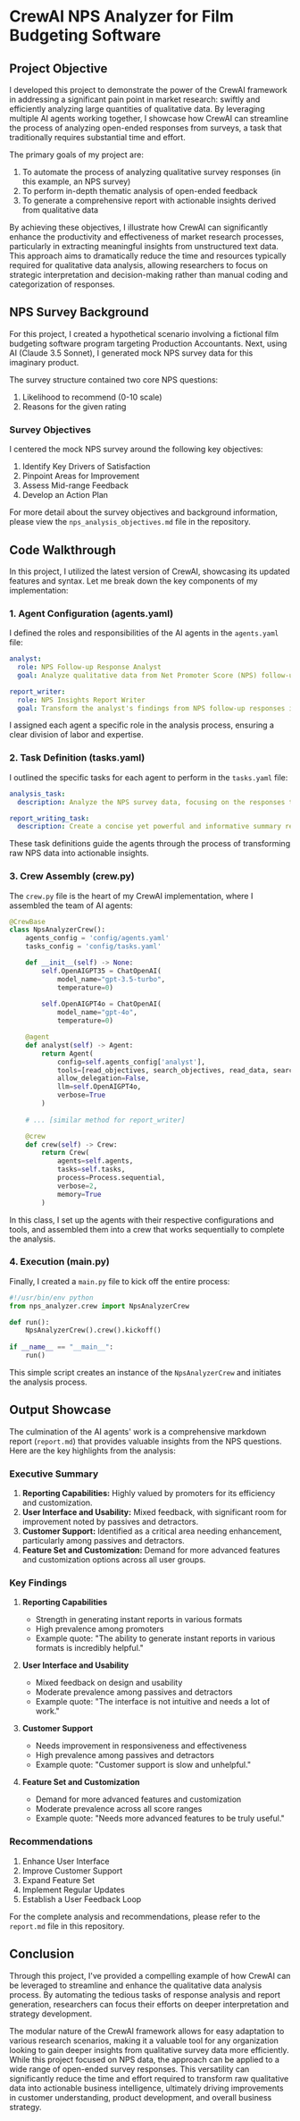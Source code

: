 # CrewAI NPS Analyzer for Film Budgeting Software

## Project Objective

I developed this project to demonstrate the power of the CrewAI framework in addressing a significant pain point in market research: swiftly and efficiently analyzing large quantities of qualitative data. By leveraging multiple AI agents working together, I showcase how CrewAI can streamline the process of analyzing open-ended responses from surveys, a task that traditionally requires substantial time and effort.

The primary goals of my project are:

1. To automate the process of analyzing qualitative survey responses (in this example, an NPS survey)
2. To perform in-depth thematic analysis of open-ended feedback
3. To generate a comprehensive report with actionable insights derived from qualitative data

By achieving these objectives, I illustrate how CrewAI can significantly enhance the productivity and effectiveness of market research processes, particularly in extracting meaningful insights from unstructured text data. This approach aims to dramatically reduce the time and resources typically required for qualitative data analysis, allowing researchers to focus on strategic interpretation and decision-making rather than manual coding and categorization of responses.

## NPS Survey Background

For this project, I created a hypothetical scenario involving a fictional film budgeting software program targeting Production Accountants. Next, using AI (Claude 3.5 Sonnet), I generated mock NPS survey data for this imaginary product. 

The survey structure contained two core NPS questions:
1. Likelihood to recommend (0-10 scale)
2. Reasons for the given rating

### Survey Objectives

I centered the mock NPS survey around the following key objectives:

1. Identify Key Drivers of Satisfaction
2. Pinpoint Areas for Improvement
3. Assess Mid-range Feedback
4. Develop an Action Plan

For more detail about the survey objectives and background information, please view the `nps_analysis_objectives.md` file in the repository. 

## Code Walkthrough

In this project, I utilized the latest version of CrewAI, showcasing its updated features and syntax. Let me break down the key components of my implementation:

### 1. Agent Configuration (agents.yaml)

I defined the roles and responsibilities of the AI agents in the `agents.yaml` file:

```yaml
analyst:
  role: NPS Follow-up Response Analyst
  goal: Analyze qualitative data from Net Promoter Score (NPS) follow-up questions...

report_writer:
  role: NPS Insights Report Writer
  goal: Transform the analyst's findings from NPS follow-up responses into a comprehensive, professional report...
```

I assigned each agent a specific role in the analysis process, ensuring a clear division of labor and expertise.

### 2. Task Definition (tasks.yaml)

I outlined the specific tasks for each agent to perform in the `tasks.yaml` file:

```yaml
analysis_task:
  description: Analyze the NPS survey data, focusing on the responses to the follow-up question...

report_writing_task:
  description: Create a concise yet powerful and informative summary report based on the insights generated by the NPS analyst...
```

These task definitions guide the agents through the process of transforming raw NPS data into actionable insights.

### 3. Crew Assembly (crew.py)

The `crew.py` file is the heart of my CrewAI implementation, where I assembled the team of AI agents:

```python
@CrewBase
class NpsAnalyzerCrew():
    agents_config = 'config/agents.yaml'
    tasks_config = 'config/tasks.yaml'

    def __init__(self) -> None:
        self.OpenAIGPT35 = ChatOpenAI(
            model_name="gpt-3.5-turbo", 
            temperature=0)
        
        self.OpenAIGPT4o = ChatOpenAI(
            model_name="gpt-4o", 
            temperature=0)

    @agent
    def analyst(self) -> Agent:
        return Agent(
            config=self.agents_config['analyst'],
            tools=[read_objectives, search_objectives, read_data, search_data],
            allow_delegation=False,
            llm=self.OpenAIGPT4o,
            verbose=True
        )
    
    # ... [similar method for report_writer]

    @crew
    def crew(self) -> Crew:
        return Crew(
            agents=self.agents,
            tasks=self.tasks,
            process=Process.sequential,
            verbose=2,
            memory=True
        )
```

In this class, I set up the agents with their respective configurations and tools, and assembled them into a crew that works sequentially to complete the analysis.

### 4. Execution (main.py)

Finally, I created a `main.py` file to kick off the entire process:

```python
#!/usr/bin/env python
from nps_analyzer.crew import NpsAnalyzerCrew

def run():
    NpsAnalyzerCrew().crew().kickoff()
    
if __name__ == "__main__":
    run()
```

This simple script creates an instance of the `NpsAnalyzerCrew` and initiates the analysis process.

## Output Showcase

The culmination of the AI agents' work is a comprehensive markdown report (`report.md`) that provides valuable insights from the NPS questions. Here are the key highlights from the analysis:

### Executive Summary

1. **Reporting Capabilities:** Highly valued by promoters for its efficiency and customization.
2. **User Interface and Usability:** Mixed feedback, with significant room for improvement noted by passives and detractors.
3. **Customer Support:** Identified as a critical area needing enhancement, particularly among passives and detractors.
4. **Feature Set and Customization:** Demand for more advanced features and customization options across all user groups.

### Key Findings

1. **Reporting Capabilities**
   - Strength in generating instant reports in various formats
   - High prevalence among promoters
   - Example quote: "The ability to generate instant reports in various formats is incredibly helpful."

2. **User Interface and Usability**
   - Mixed feedback on design and usability
   - Moderate prevalence among passives and detractors
   - Example quote: "The interface is not intuitive and needs a lot of work."

3. **Customer Support**
   - Needs improvement in responsiveness and effectiveness
   - High prevalence among passives and detractors
   - Example quote: "Customer support is slow and unhelpful."

4. **Feature Set and Customization**
   - Demand for more advanced features and customization
   - Moderate prevalence across all score ranges
   - Example quote: "Needs more advanced features to be truly useful."

### Recommendations

1. Enhance User Interface
2. Improve Customer Support
3. Expand Feature Set
4. Implement Regular Updates
5. Establish a User Feedback Loop

For the complete analysis and recommendations, please refer to the `report.md` file in this repository.

## Conclusion

Through this project, I've provided a compelling example of how CrewAI can be leveraged to streamline and enhance the qualitative data analysis process. By automating the tedious tasks of response analysis and report generation, researchers can focus their efforts on deeper interpretation and strategy development.

The modular nature of the CrewAI framework allows for easy adaptation to various research scenarios, making it a valuable tool for any organization looking to gain deeper insights from qualitative survey data more efficiently. While this project focused on NPS data, the approach can be applied to a wide range of open-ended survey responses. This versatility can significantly reduce the time and effort required to transform raw qualitative data into actionable business intelligence, ultimately driving improvements in customer understanding, product development, and overall business strategy.
